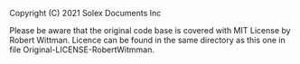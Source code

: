 
Copyright (C) 2021 Solex Documents Inc

Please be aware that the original code base is covered with MIT License by Robert Wittman. Licence can be found in the same directory as this one in file Original-LICENSE-RobertWitmman.

 
